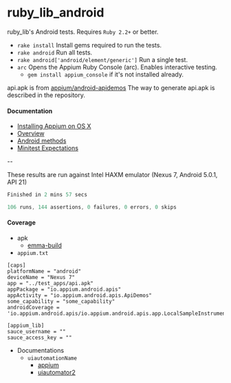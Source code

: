 ruby_lib_android
=====================

ruby_lib's Android tests. Requires `Ruby 2.2+` or better.

- `rake install` Install gems required to run the tests.
- `rake android` Run all tests.
- `rake android['android/element/generic']` Run a single test.
- `arc` Opens the Appium Ruby Console (arc). Enables interactive testing.
  - `gem install appium_console` if it's not installed already.

api.apk is from [appium/android-apidemos](https://github.com/appium/android-apidemos)
The way to generate api.apk is described in the repository.

#### Documentation

- [Installing Appium on OS X](https://github.com/appium/ruby_console/blob/master/osx.md)
- [Overview](https://github.com/appium/ruby_lib/blob/master/docs/docs.md) 
- [Android methods](https://github.com/appium/ruby_lib/blob/master/docs/android_docs.md)
- [Minitest Expectations](http://ruby-doc.org/stdlib-1.9.3/libdoc/minitest/spec/rdoc/MiniTest/Expectations.html)

--

These results are run against Intel HAXM emulator (Nexus 7, Android 5.0.1, API 21)

```java
Finished in 2 mins 57 secs

106 runs, 144 assertions, 0 failures, 0 errors, 0 skips
```

#### Coverage

- apk
    - [emma-build](https://github.com/appium/android-apidemos/blob/a20597cb97238bf43c073500444b9428fab53f50/README.md#emma-build-for-testing-code-coverage)
- `appium.txt`
```
[caps]
platformName = "android"
deviceName = "Nexus 7"
app = "../test_apps/api.apk"
appPackage = "io.appium.android.apis"
appActivity = "io.appium.android.apis.ApiDemos"
some_capability = "some_capability"
androidCoverage = 'io.appium.android.apis/io.appium.android.apis.app.LocalSampleInstrumentation'

[appium_lib]
sauce_username = ""
sauce_access_key = ""
```
- Documentations
    - `uiautomationName`
        - [appium](https://github.com/appium/appium/blob/0.18.x/docs/en/android_coverage.md)
        - [uiautomator2](https://github.com/Sw0rdstream/appium/blob/6f11ede8df88d99ef90bc2776b8e9e26f7329242/docs/en/writing-running-appium/android_coverage.md)
